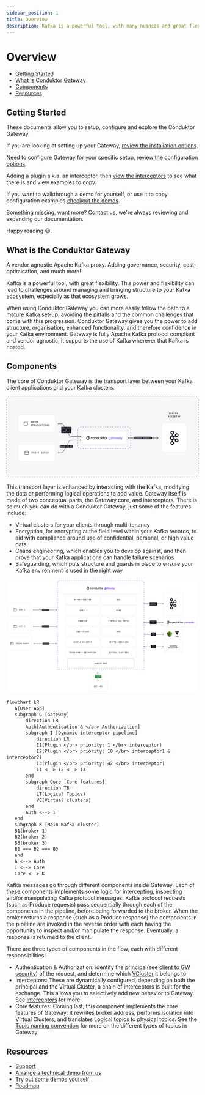 ```yaml
---
sidebar_position: 1
title: Overview
description: Kafka is a powerful tool, with many nuances and great flexibility. However, this power and flexibility can lead to challenges around managing and bringing structure to your Kafka ecosystem, especially as it grows.
---
```


# Overview

- [Getting Started](#getting-started)
- [What is Conduktor Gateway](#what-is-the-conduktor-gateway)
- [Components](#components)
- [Resources](#resources)

## Getting Started

These documents allow you to setup, configure and explore the Conduktor Gateway.  

If you are looking at setting up your Gateway, [review the installation options](installation/installation.md).  

Need to configure Gateway for your specific setup, [review the configuration options](configuration/configuration.md).  

Adding a plugin a.k.a. an interceptor, then [view the interceptors](interceptors/data-security/field-level-encryption.md) to see what there is and view examples to copy.  

If you want to walkthrough a demo for yourself, or use it to copy configuration examples [checkout the demos](/gateway/category/encryption/).

Something missing, want more? [Contact us](https://support.conduktor.io/hc/en-gb), we're always reviewing and expanding our documentation.   

Happy reading 😃.


## What is the Conduktor Gateway

A vendor agnostic Apache Kafka proxy. Adding governance, security, cost-optimisation, and much more!

Kafka is a powerful tool, with great flexibility. This power and flexibility can lead to challenges around managing and bringing structure to your Kafka ecosystem, especially as that ecosystem grows.

When using Conduktor Gateway you can more easily follow the path to a mature Kafka set-up, avoiding the pitfalls and the common challenges that come with this progression.
Conduktor Gateway gives you the power to add structure, organisation, enhanced functionality, and therefore confidence in your Kafka environment. 
Gateway is fully Apache Kafka protocol compliant and vendor agnostic, it supports the use of Kafka wherever that Kafka is hosted.


## Components

The core of Conduktor Gateway is the transport layer between your Kafka client applications and your Kafka clusters.

![gateway-overview.png](./Overview.png)

This transport layer is enhanced by interacting with the Kafka, modifying the data or performing logical operations to add value. Gateway itself is made of two conceptual parts, the Gateway core, and interceptors.
There is so much you can do with a Conduktor Gateway, just some of the features include:
 - Virtual clusters for your clients through multi-tenancy
 - Encryption, for encrypting at the field level within your Kafka records, to aid with compliance around use of confidential, personal, or high value data
 - Chaos engineering, which enables you to develop against, and then prove that your Kafka applications can handle failure scenarios
 - Safeguarding, which puts structure and guards in place to ensure your Kafka environment is used in the right way

 ![gateway-so-many-features.png](./so-many-features.png)


 ```mermaid
flowchart LR
    A[User App]
    subgraph G [Gateway]
        direction LR
        Auth[Authentication & </br> Authorization]
        subgraph I [Dynamic interceptor pipeline]
            direction LR
            I1(Plugin </br> priority: 1 </br> interceptor)
            I2(Plugin </br> priority: 10 </br> interceptor1 & interceptor2)
            I3(Plugin </br> priority: 42 </br> interceptor)
            I1 <--> I2 <--> I3
        end
        subgraph Core [Core features]
            direction TB
            LT(Logical Topics)
            VC(Virtual clusters)
        end
        Auth <--> I
    end
    subgraph K [Main Kafka cluster]
    B1(broker 1)
    B2(broker 2)
    B3(broker 3)
    B1 === B2 === B3
    end
    A <--> Auth
    I <--> Core
    Core <--> K
```

Kafka messages go through different components inside Gateway. Each of these components implements some logic for intercepting, inspecting and/or manipulating Kafka protocol messages.
Kafka protocol requests (such as Produce requests) pass sequentially through each of the components in the pipeline, before being forwarded to the broker.
When the broker returns a response (such as a Produce response) the components in the pipeline are invoked in the reverse order with each having the opportunity to inspect and/or manipulate the response. Eventually, a response is returned to the client.

There are three types of components in the flow, each with different responsibilities:
* Authentication & Authorization: identify the principal(see [client to GW security](./concepts/02-Clients.md)) of the request, and determine which [VCluster](concepts/05-Virtual%20Cluster.md) it belongs to
* Interceptors: These are dynamically configured, depending on both the principal and the Virtual Cluster, a chain of interceptors is built for the exchange. This allows you to selectively add new behavior to Gateway. See [Interceptors](concepts/06-Interceptors-and-plugins/01-Plugins.md) for more
* Core features: Coming last, this component implements the core features of Gateway: It rewrites broker address, performs isolation into Virtual Clusters, and translates Logical topics to physical topics. See the [Topic naming convention](reference/reference-docs/#topic-naming-convention) for more on the different types of topics in Gateway



## Resources

- [Support](https://www.conduktor.io/contact/support)
- [Arrange a technical demo from us](https://www.conduktor.io/contact/demo)
- [Try out some demos yourself](https://github.com/conduktor/conduktor-gateway-demos)
- [Roadmap](https://product.conduktor.help)